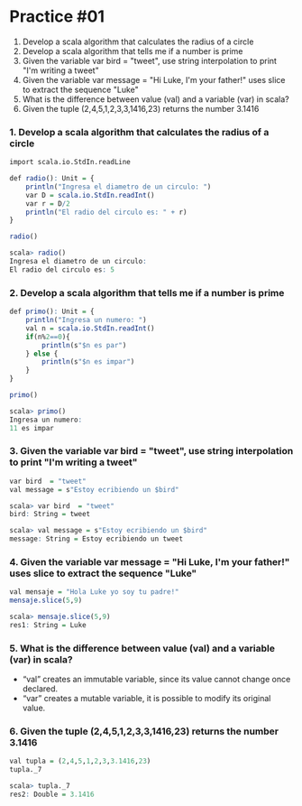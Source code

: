 # Practice #01

1. Develop a scala algorithm that calculates the radius of a circle
2. Develop a scala algorithm that tells me if a number is prime
3. Given the variable var bird = "tweet", use string interpolation to
   print "I'm writing a tweet"
4. Given the variable var message = "Hi Luke, I'm your father!" uses slice to extract the
   sequence "Luke"
5. What is the difference between value (val) and a variable (var) in scala?
6. Given the tuple (2,4,5,1,2,3,3,1416,23) returns the number 3.1416

### 1. Develop a scala algorithm that calculates the radius of a circle

```r
import scala.io.StdIn.readLine

def radio(): Unit = {
    println("Ingresa el diametro de un circulo: ")
    var D = scala.io.StdIn.readInt()
    var r = D/2
    println("El radio del circulo es: " + r)
}

radio()

scala> radio()
Ingresa el diametro de un circulo:
El radio del circulo es: 5
```

### 2. Develop a scala algorithm that tells me if a number is prime

```r
def primo(): Unit = {
    println("Ingresa un numero: ")
    val n = scala.io.StdIn.readInt()
    if(n%2==0){
        println(s"$n es par")
    } else {
        println(s"$n es impar")
    }
}

primo()

scala> primo()
Ingresa un numero:
11 es impar
```

### 3. Given the variable var bird = "tweet", use string interpolation to print "I'm writing a tweet"

```r
var bird  = "tweet"
val message = s"Estoy ecribiendo un $bird"

scala> var bird  = "tweet"
bird: String = tweet

scala> val message = s"Estoy ecribiendo un $bird"
message: String = Estoy ecribiendo un tweet
```

### 4. Given the variable var message = "Hi Luke, I'm your father!" uses slice to extract the sequence "Luke"

```r
val mensaje = "Hola Luke yo soy tu padre!"
mensaje.slice(5,9)

scala> mensaje.slice(5,9)
res1: String = Luke

```

### 5. What is the difference between value (val) and a variable (var) in scala?

- “val” creates an immutable variable, since its value cannot change once declared.
- “var” creates a mutable variable, it is possible to modify its original value.

### 6. Given the tuple (2,4,5,1,2,3,3,1416,23) returns the number 3.1416

```r
val tupla = (2,4,5,1,2,3,3.1416,23)
tupla._7

scala> tupla._7
res2: Double = 3.1416

```
